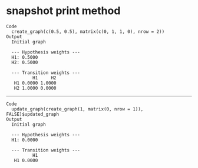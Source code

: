 # snapshot print method

    Code
      create_graph(c(0.5, 0.5), matrix(c(0, 1, 1, 0), nrow = 2))
    Output
      Initial graph
      
      --- Hypothesis weights ---
      H1: 0.5000
      H2: 0.5000
      
      --- Transition weights ---
              H1     H2
       H1 0.0000 1.0000
       H2 1.0000 0.0000

---

    Code
      update_graph(create_graph(1, matrix(0, nrow = 1)), FALSE)$updated_graph
    Output
      Initial graph
      
      --- Hypothesis weights ---
      H1: 0.0000
      
      --- Transition weights ---
              H1
       H1 0.0000


